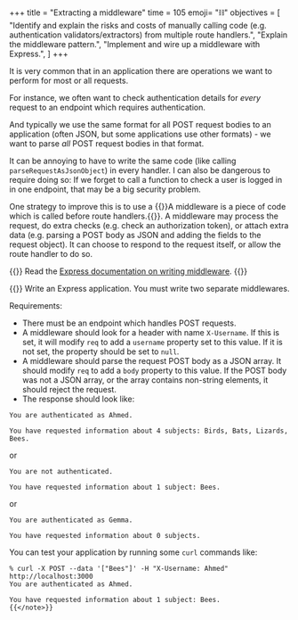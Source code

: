 +++
title = "Extracting a middleware"
time = 105
emoji= "⛓️"
objectives = [
    "Identify and explain the risks and costs of manually calling code (e.g. authentication validators/extractors) from multiple route handlers.",
    "Explain the middleware pattern.",
    "Implement and wire up a middleware with Express.",
]
+++

It is very common that in an application there are operations we want to perform for most or all requests.

For instance, we often want to check authentication details for _every_ request to an endpoint which requires authentication.

And typically we use the same format for all POST request bodies to an application (often JSON, but some applications use other formats) - we want to parse _all_ POST request bodies in that format.

It can be annoying to have to write the same code (like calling `parseRequestAsJsonObject`) in every handler. I can also be dangerous to require doing so: If we forget to call a function to check a user is logged in in one endpoint, that may be a big security problem.

One strategy to improve this is to use a {{<tooltip title="Middleware" text="middleware">}}A middleware is a piece of code which is called before route handlers.{{</tooltip>}}. A middleware may process the request, do extra checks (e.g. check an authorization token), or attach extra data (e.g. parsing a POST body as JSON and adding the fields to the request object). It can choose to respond to the request itself, or allow the route handler to do so.

{{<note type="Reading">}}
Read the [Express documentation on writing middleware](https://expressjs.com/en/guide/writing-middleware.html).
{{</note>}}

{{<note type="Exercise">}}
Write an Express application. You must write two separate middlewares.

Requirements:
* There must be an endpoint which handles POST requests.
* A middleware should look for a header with name `X-Username`. If this is set, it will modify `req` to add a `username` property set to this value. If it is not set, the property should be set to `null`.
* A middleware should parse the request POST body as a JSON array. It should modify `req` to add a `body` property to this value. If the POST body was not a JSON array, or the array contains non-string elements, it should reject the request.
* The response should look like:

```
You are authenticated as Ahmed.

You have requested information about 4 subjects: Birds, Bats, Lizards, Bees.
```

or

```
You are not authenticated.

You have requested information about 1 subject: Bees.
```

or

```
You are authenticated as Gemma.

You have requested information about 0 subjects.
```

You can test your application by running some `curl` commands like:

```console
% curl -X POST --data '["Bees"]' -H "X-Username: Ahmed" http://localhost:3000
You are authenticated as Ahmed.

You have requested information about 1 subject: Bees.
{{</note>}}
